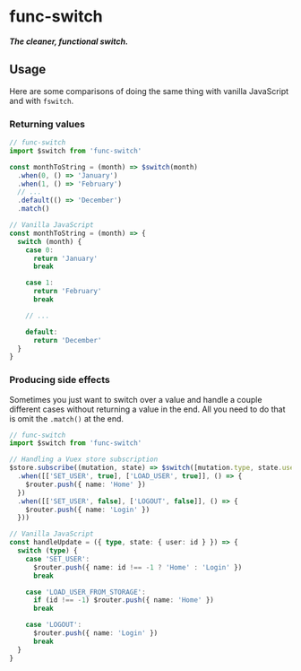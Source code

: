 # func-switch 

_**The cleaner, functional switch.**_

## Usage

Here are some comparisons of doing the same thing with vanilla JavaScript and with `fswitch`.

### Returning values

```javascript
// func-switch
import $switch from 'func-switch'

const monthToString = (month) => $switch(month)
  .when(0, () => 'January')
  .when(1, () => 'February')
  // ...
  .default(() => 'December')
  .match()

// Vanilla JavaScript
const monthToString = (month) => {
  switch (month) {
    case 0:
      return 'January'
      break

    case 1:
      return 'February'
      break

    // ...

    default:
      return 'December'
  }
}
```

### Producing side effects

Sometimes you just want to switch over a value and handle a couple different cases without
returning a value in the end. All you need to do that is omit the `.match()` at the end.

```typescript
// func-switch
import $switch from 'func-switch'

// Handling a Vuex store subscription
$store.subscribe((mutation, state) => $switch([mutation.type, state.user.id !== -1])
  .when([['SET_USER', true], ['LOAD_USER', true]], () => {
    $router.push({ name: 'Home' })
  })
  .when([['SET_USER', false], ['LOGOUT', false]], () => {
    $router.push({ name: 'Login' })
  }))

// Vanilla JavaScript
const handleUpdate = ({ type, state: { user: id } }) => {
  switch (type) {
    case 'SET_USER':
      $router.push({ name: id !== -1 ? 'Home' : 'Login' })
      break

    case 'LOAD_USER_FROM_STORAGE':
      if (id !== -1) $router.push({ name: 'Home' })
      break

    case 'LOGOUT':
      $router.push({ name: 'Login' })
      break
  }
}
```